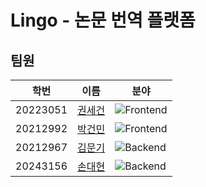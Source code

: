# Lingo - 논문 번역 플랫폼

## 팀원

| 학번       | 이름                                       | 분야                                                                                                            |
|----------|------------------------------------------|---------------------------------------------------------------------------------------------------------------|
| 20223051 | [권세건](https://github.com/honeybugs)      | ![Frontend](https://img.shields.io/badge/Frontend-f1413d.svg?style=for-the-badge&logo=svelte&logoColor=white) |
| 20212992 | [박건민](https://github.com/pkm021118)      | ![Frontend](https://img.shields.io/badge/Frontend-f1413d.svg?style=for-the-badge&logo=svelte&logoColor=white) |
| 20212967 | [김문기](https://github.com/Kimmoongi0320/) | ![Backend](https://img.shields.io/badge/Backend-6DB33F.svg?style=for-the-badge&logo=spring&logoColor=white)   |
| 20243156 | [손대현](https://github.com/son-daehyeon)   | ![Backend](https://img.shields.io/badge/Backend-6DB33F.svg?style=for-the-badge&logo=spring&logoColor=white)   |
